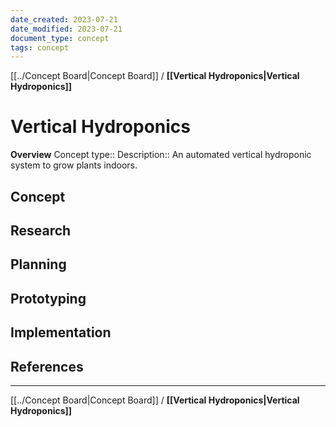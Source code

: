 ```yaml
---
date_created: 2023-07-21
date_modified: 2023-07-21
document_type: concept
tags: concept 
---
```

[[../Concept Board|Concept Board]] / **[[Vertical Hydroponics|Vertical Hydroponics]]**
# Vertical Hydroponics
**Overview**
Concept type:: 
Description:: An automated vertical hydroponic system to grow plants indoors.

## Concept


## Research


## Planning


## Prototyping


## Implementation


## References


---
[[../Concept Board|Concept Board]] / **[[Vertical Hydroponics|Vertical Hydroponics]]**